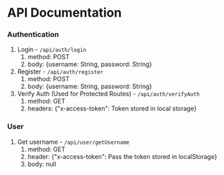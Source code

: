 # API Documentation

### Authentication
1. Login - `/api/auth/login`  
   1. method: POST
   2. body: {username: String, password: String}
2. Register - `/api/auth/register`
   1. method: POST
   2. body: {username: String, password: String}
3. Verify Auth (Used for Protected Routes) - `/api/auth/verifyAuth`
   1. method: GET
   2. headers: {"x-access-token": Token stored in local storage}
   
### User
1. Get username - `/api/user/getUsername`
   1. method: GET
   2. header: {"x-access-token": Pass the token stored in localStorage}
   3. body: null